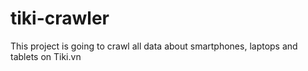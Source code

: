 # tiki-crawler

This project is going to crawl all data about smartphones, laptops and tablets on Tiki.vn
